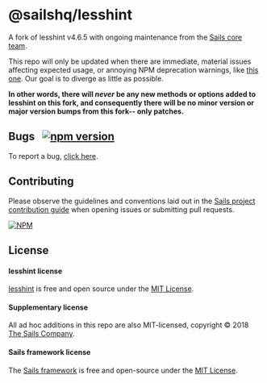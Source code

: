 # @sailshq/lesshint

A fork of lesshint v4.6.5 with ongoing maintenance from the [Sails core team](http://sailsjs.com/about).

This repo will only be updated when there are immediate, material issues affecting expected usage, or annoying NPM deprecation warnings, like [this one](https://github.com/lesshint/lesshint/commit/6b71fd0bcbf9cc00ed4076587f5692b72f6e9aa5#commitcomment-28261398).  Our goal is to diverge as little as possible.

**In other words, there will _never_ be any new methods or options added to lesshint on this fork, and consequently there will be no minor version or major version bumps from this fork-- only patches.**

## Bugs &nbsp; [![npm version](https://badge.fury.io/js/%40sailshq%2Flesshint.svg)](https://badge.fury.io/js/%40sailshq%2Flesshint)

To report a bug, [click here](http://sailsjs.com/bugs).


## Contributing

Please observe the guidelines and conventions laid out in the [Sails project contribution guide](http://sailsjs.com/documentation/contributing) when opening issues or submitting pull requests.

[![NPM](https://nodei.co/npm/@sailshq/lesshint.png)](http://npmjs.com/package/@sailshq/lesshint)

## License

#### lesshint license

[lesshint](https://www.npmjs.com/package/lesshint) is free and open source under the [MIT License](https://github.com/lesshint/lesshint/blob/v4.6.5/LICENSE.md).

#### Supplementary license

All ad hoc additions in this repo are also MIT-licensed, copyright &copy; 2018 [The Sails Company](http://sailsjs.com/about).

#### Sails framework license

The [Sails framework](https://sailsjs.com) is free and open-source under the [MIT License](http://sailsjs.com/license).
